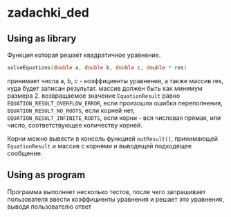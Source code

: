 # zadachki_ded
## Using as library
Функция которая решает квадратичное уравнение.
```c
solveEquations(double a, double b, double c, double * res)
```
принимает числа a, b, c - коэффициенты уравнения, а также массив res, куда будет записан результат. массив должен быть как минимум размера 2.
возвращаемое значение `EquationResult` равно `EQUATION_RESULT_OVERFLOW_ERROR`, если произошла ошибка переполнения, `EQUATION_RESULT_NO_ROOTS`, если корней нет,
`EQUATION_RESULT_INFINITE_ROOTS`, если корни - вся числовая прямая, или число, соответствующее количеству корней.

Корни можно вывести в консоль функцией `outResult()`, принимающей `EquationResult` и массив с корнями и выводящей подходящее сообщение.

## Using as program
Программа выполняет несколько тестов, после чего запрашивает пользователя ввести коэффициенты уравнения и решает это уравнения, выводя пользователю ответ
